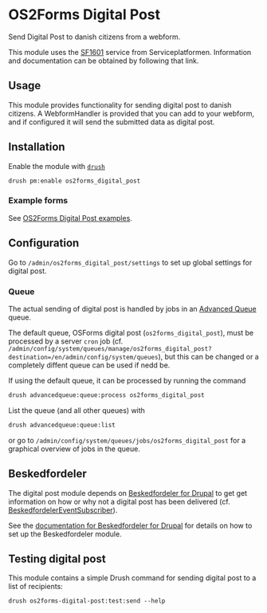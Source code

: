 # OS2Forms Digital Post

Send Digital Post to danish citizens from a webform.

This module uses the
[SF1601](https://digitaliseringskataloget.dk/integration/sf1601) service from
Serviceplatformen. Information and documentation can be obtained by following
that link.

## Usage

This module provides functionality for sending digital post to danish citizens.
A WebformHandler is provided that you can add to your webform, and if configured
it will send the submitted data as digital post.

## Installation

Enable the module with [`drush`](https://drush.org/)

```shell
drush pm:enable os2forms_digital_post
```

### Example forms

See [OS2Forms Digital Post
examples](modules/os2forms_digital_post_examples/README.md).

## Configuration

Go to `/admin/os2forms_digital_post/settings` to set up global settings for
digital post.

### Queue

The actual sending of digital post is handled by jobs in an [Advanced
Queue](https://www.drupal.org/project/advancedqueue) queue.

The default queue, OSForms digital post (`os2forms_digital_post`), must be
processed by a server `cron` job (cf.
`/admin/config/system/queues/manage/os2forms_digital_post?destination=/en/admin/config/system/queues`),
but this can be changed or a completely diffent queue can be used if nedd be.

If using the default queue, it can be processed by running the command

```sh
drush advancedqueue:queue:process os2forms_digital_post
```

List the queue (and all other queues) with

```sh
drush advancedqueue:queue:list
```

or go to `/admin/config/system/queues/jobs/os2forms_digital_post` for a
graphical overview of jobs in the queue.

## Beskedfordeler

The digital post module depends on [Beskedfordeler for
Drupal](https://github.com/itk-dev/beskedfordeler-drupal) to get get
information on how or why not a digital post has been delivered (cf.
[BeskedfordelerEventSubscriber](src/EventSubscriber/BeskedfordelerEventSubscriber.php)).

See the [documentation for Beskedfordeler for
Drupal](https://github.com/itk-dev/beskedfordeler-drupal#beskedfordeler) for
details on how to set up the Beskedfordeler module.

## Testing digital post

This module contains a simple Drush command for sending digital post to a list
of recipients:

``` shell
drush os2forms-digital-post:test:send --help
```
